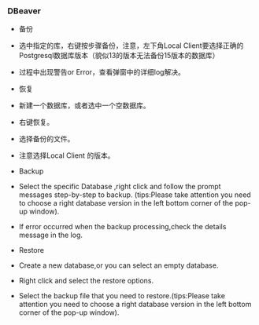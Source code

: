 ### DBeaver
- 备份
 - 选中指定的库，右键按步骤备份，注意，左下角Local Client要选择正确的Postgresql数据库版本（貌似13的版本无法备份15版本的数据库）
 - 过程中出现警告or Error，查看弹窗中的详细log解决。
- 恢复
 - 新建一个数据库，或者选中一个空数据库。
 - 右键恢复。
 - 选择备份的文件。
 - 注意选择Local Client 的版本。

- Backup
 - Select the specific Database ,right click and follow the prompt messages step-by-step to backup. (tips:Please take attention you need to  choose a right database version in the left bottom corner of the pop-up window).
 - If error occurred when the backup processing,check the details message in the log.
- Restore
 - Create a new database,or you can select an empty database.
 - Right click and select the restore options.
 - Select the backup file that you need to restore.(tips:Please take attention you need to  choose a right database version in the left bottom corner of the pop-up window).

